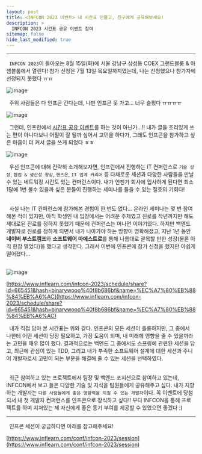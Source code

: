 ```yaml
---
layout: post
title: <INFCON 2023 이벤트> 내 시간표 만들고, 친구에게 공유해보세요!
description: >
  INFCON 2023 시간표 공유 이벤트 참여
sitemap: false
hide_last_modified: true
---
```


---

&nbsp; `INFCON 2023`이 돌아오는 8월 15일(화)에 서울 강남구 삼성동 COEX 그랜드블룸 & 아셈블룸에서 열린다! 참가 신청은 7월 13일 목요일까지였는데, 나는 신청했으나 참가자에 선정되지 못했다 ㅠㅠ

![image](https://user-images.githubusercontent.com/68031450/256864073-4cb84bed-69b1-4c04-bd9a-d44e724388ca.png)

&nbsp; 주위 사람들은 다 인프콘 간다는데, 나만 인프콘 못 가고... 너무 슬펐다 ㅠㅠㅠㅠ

![image](https://user-images.githubusercontent.com/68031450/256864407-cd278501-1f61-4c3d-bc54-8290b8e2fd4a.png)

&nbsp; 그런데, 인프런에서 [시간표 공유 이벤트](https://www.inflearn.com/pages/infcon-2023-event-schedule)를 하는 것이 아닌가...!! 내가 글을 조리있게 쓰는 편이 아니다보니 어필이 잘 될까 싶어서 고민을 하다가, 그래도 인프콘을 참가하고 싶은 마음이 더 커서 글을 쓰게 되었다 ㅎㅎ

![image](https://user-images.githubusercontent.com/68031450/256866149-d30f30e3-4c56-45bc-b693-d07b9d5d2733.png)


&nbsp; 우선 인프콘에 대해 간략히 소개해보자면, 인프런에서 진행하는 IT 컨퍼런스로 `기술 성장`, `협업 & 생산성 향상`, `핸즈온`, `IT 업계 커리어` 등 다채로운 세션과 다양한 사람들을 만날 수 있는 네트워킹 시간도 있는 컨퍼런스이다. 내가 언젠가 회사에 입사하게 된다면 최소 1달에 1번 볼수 있을까 싶은 분들이 진행하는 세미나를 들을 수 있는 절호의 기회다!<br><br>

&nbsp; 사실 나는 IT 컨퍼런스에 참가해본 경험이 한 번도 없다... 온라인 세미나는 몇 번 참여해본 적이 있지만, 아직 학생인 내 입장에서는 어려운 주제였고 진로를 작년까지만 해도 제대로된 진로를 정하지 못했기 때문에 컨퍼런스는 머나먼 이야기였다. 하지만 백엔드 개발자로 진로를 정하게 되면서 내가 나아가야 하는 방향이 명확해졌고, 지난 1년 동안 **네이버 부스트캠프**와 **소프트웨어 마에스트로**를 통해 나름대로 괄목할 만한 성장(물론 아직 한참 멀었다)을 했다고 생각한다. 그래서 이번에 인프콘에 참가 신청을 했지만 아쉽게 떨어졌다...<br><br>

![image](https://user-images.githubusercontent.com/68031450/256870791-18f955eb-0210-4325-8c4b-79ff4f7e142d.png)

[https://www.inflearn.com/infcon-2023/schedule/share?id=665451&hash=binarywooo%40f8b686bf&name=%EC%A7%80%EB%88%84%EB%A6%AC](https://www.inflearn.com/infcon-2023/schedule/share?id=665451&hash=binarywooo%40f8b686bf&name=%EC%A7%80%EB%88%84%EB%A6%AC)

&nbsp; 내가 직접 담아 본 시간표는 위와 같다. 인프콘의 모든 세션이 훌륭하지만, 그 중에서 나한테 어떤 세션이 당장 필요하고, 가장 도움이 되며, 내 미래에 영향을 줄 수 있을까라는 고민을 매우 많이 했다. 결과적으로는 백엔드 그 중에서도 스프링에 관련된 세션을 담고, 최근에 관심이 있는 TDD, 그리고 내가 부족한 소프트웨어 설계에 대한 세션과 주니어 개발자로서 고민이 되는 부분을 해결해 줄 수 있는 세션을 선택하였다.<br><br>

&nbsp; 최근 참여하고 있는 프로젝트에서 팀장 및 백엔드 포지션으로 참여하고 있는데, INFCON에서 보고 들은 다양한 기술 및 지식을 팀원들에게 공유해주고 싶다. 내가 지향하는 개발자는 `다른 사람들에게 좋은 영향력을 끼칠 수 있는 개발자`이다. 꼭 이벤트에 당첨되서 내 첫 개발자 컨퍼런스를 인프콘으로 장식하고 싶다!! 부디 INFCON을 통해 프로젝트를 하며 지쳐있는 제 자신에게 좋은 동기 부여를 제공할 수 있었으면 좋겠다 :)

---

&nbsp; 인프콘 세션이 궁금하다면 아래를 참고해주세요!

[https://www.inflearn.com/conf/infcon-2023/session](https://www.inflearn.com/conf/infcon-2023/session)
